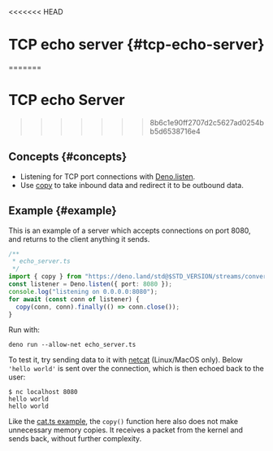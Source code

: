 <<<<<<< HEAD
# TCP echo server {#tcp-echo-server}
=======
# TCP echo Server
>>>>>>> 8b6c1e90ff2707d2c5627ad0254bb5d6538716e4

## Concepts {#concepts}

- Listening for TCP port connections with [Deno.listen](/api?s=Deno.listen).
- Use [copy](/std@$STD_VERSION/streams/conversion.ts?s=copy) to take inbound
  data and redirect it to be outbound data.

## Example {#example}

This is an example of a server which accepts connections on port 8080, and
returns to the client anything it sends.

```ts
/**
 * echo_server.ts
 */
import { copy } from "https://deno.land/std@$STD_VERSION/streams/conversion.ts";
const listener = Deno.listen({ port: 8080 });
console.log("listening on 0.0.0.0:8080");
for await (const conn of listener) {
  copy(conn, conn).finally(() => conn.close());
}
```

Run with:

```shell
deno run --allow-net echo_server.ts
```

To test it, try sending data to it with
[netcat](https://en.wikipedia.org/wiki/Netcat) (Linux/MacOS only). Below
`'hello world'` is sent over the connection, which is then echoed back to the
user:

```shell
$ nc localhost 8080
hello world
hello world
```

Like the [cat.ts example](./unix_cat.md), the `copy()` function here also does
not make unnecessary memory copies. It receives a packet from the kernel and
sends back, without further complexity.
